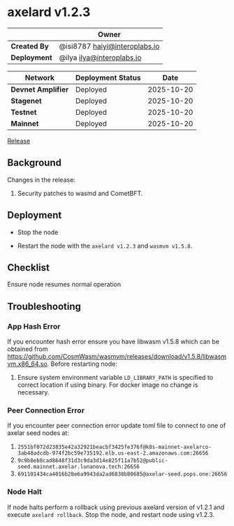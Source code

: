 # axelard v1.2.3

|  | **Owner** |
|-----------|------------|
| **Created By** | @isi8787 <haiyi@interoplabs.io> |
| **Deployment** | @ilya <ilya@interoplabs.io> |

| **Network** | **Deployment Status** | **Date** |
|-------------|----------------------|----------|
| **Devnet Amplifier** | Deployed | 2025-10-20 |
| **Stagenet** | Deployed | 2025-10-20 |
| **Testnet** | Deployed | 2025-10-20 |
| **Mainnet** | Deployed | 2025-10-20 |

[Release](https://github.com/axelarnetwork/axelar-core/releases/tag/v1.2.3)

## Background

Changes in the release:

1. Security patches to wasmd and CometBFT.

## Deployment

- Stop the node

- Restart the node with the `axelard v1.2.3` and `wasmvm v1.5.8`.

## Checklist

Ensure node resumes normal operation

## Troubleshooting

### App Hash Error
If you encounter hash error ensure you have libwasm v1.5.8 which can be obtained from https://github.com/CosmWasm/wasmvm/releases/download/v1.5.8/libwasmvm.x86_64.so. Before restarting node:

1. Ensure system environment variable `LD_LIBRARY_PATH` is specified to correct location if using binary. For docker image no change is necessary.

### Peer Connection Error
If you encounter peer connection error update toml file to connect to one of axelar seed nodes at:

1. `2551bf072d23835e42a32921beacbf3425fe376f@k8s-mainnet-axelarco-3ab48adcdb-974f2bc59e735192.elb.us-east-2.amazonaws.com:26656`
2. `9c9b8eb8cad8648f31d3c9da3d14e825f11a7b52@public-seed.mainnet.axelar.lunanova.tech:26656`
3. `691101434ca4016b28e6a9943da2ad6838b80685@axelar-seed.pops.one:26656`

### Node Halt
If node halts perform a rollback using previous axelard version of v1.2.1 and execute `axelard rollback`. Stop the node, and restart node using v1.2.3.

